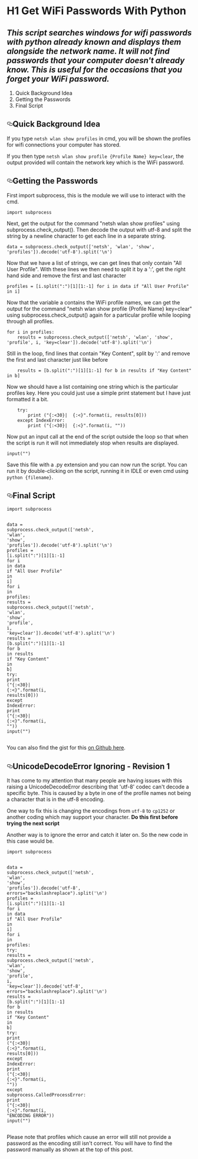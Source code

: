# H1 Get WiFi Passwords With Python
*This script searches windows for wifi passwords with python already known and displays them alongside the network name. It will not find passwords that your computer doesn't already know. This is useful for the occasions that you forget your WiFi password.*
---
1. Quick Background Idea
2. Getting the Passwords
3. Final Script

<h2 id="quick-background-idea">
<span style="position:relative"><a class="anchor" href="#quick-background-idea"><svg aria-hidden="true" focusable="false" height="16" version="1.1" viewBox="0 0 16 16" width="16"><path d="M4 9h1v1H4c-1.5 0-3-1.69-3-3.5S2.55 3 4 3h4c1.45 0 3 1.69 3 3.5 0 1.41-.91 2.72-2 3.25V8.59c.58-.45 1-1.27 1-2.09C10 5.22 8.98 4 8 4H4c-.98 0-2 1.22-2 2.5S3 9 4 9zm9-3h-1v1h1c1 0 2 1.22 2 2.5S13.98 12 13 12H9c-.98 0-2-1.22-2-2.5 0-.83.42-1.64 1-2.09V6.25c-1.09.53-2 1.84-2 3.25C6 11.31 7.55 13 9 13h4c1.45 0 3-1.69 3-3.5S14.5 6 13 6z" fill-rule="evenodd"></path></svg></a>Quick Background Idea</span></h2>
<p>If you type <code>netsh wlan show profiles</code> in cmd, you will be shown the profiles for wifi connections your computer has stored.</p>
<p>If you then type <code>netsh wlan show profile {Profile Name} key=clear</code>, the output provided will contain the network key which is the WiFi password.</p>
<h2 id="getting-the-passwords">
<span style="position:relative"><a class="anchor" href="#getting-the-passwords"><svg aria-hidden="true" focusable="false" height="16" version="1.1" viewBox="0 0 16 16" width="16"><path d="M4 9h1v1H4c-1.5 0-3-1.69-3-3.5S2.55 3 4 3h4c1.45 0 3 1.69 3 3.5 0 1.41-.91 2.72-2 3.25V8.59c.58-.45 1-1.27 1-2.09C10 5.22 8.98 4 8 4H4c-.98 0-2 1.22-2 2.5S3 9 4 9zm9-3h-1v1h1c1 0 2 1.22 2 2.5S13.98 12 13 12H9c-.98 0-2-1.22-2-2.5 0-.83.42-1.64 1-2.09V6.25c-1.09.53-2 1.84-2 3.25C6 11.31 7.55 13 9 13h4c1.45 0 3-1.69 3-3.5S14.5 6 13 6z" fill-rule="evenodd"></path></svg></a>Getting the Passwords</span></h2>
<p>First import subprocess, this is the module we will use to interact with the cmd.</p>
<div class="python codehilite"><pre><span></span><code><span class="kn">import</span> <span class="nn">subprocess</span>
</code></pre></div>

<p>Next, get the output for the command "netsh wlan show profiles" using subprocess.check_output(). Then decode the output with utf-8 and split the string by a newline character to get each line in a separate string. </p>
<div class="python codehilite"><pre><span></span><code><span class="n">data</span> <span class="o">=</span> <span class="n">subprocess</span><span class="o">.</span><span class="n">check_output</span><span class="p">([</span><span class="s1">&#39;netsh&#39;</span><span class="p">,</span> <span class="s1">&#39;wlan&#39;</span><span class="p">,</span> <span class="s1">&#39;show&#39;</span><span class="p">,</span> <span class="s1">&#39;profiles&#39;</span><span class="p">])</span><span class="o">.</span><span class="n">decode</span><span class="p">(</span><span class="s1">&#39;utf-8&#39;</span><span class="p">)</span><span class="o">.</span><span class="n">split</span><span class="p">(</span><span class="s1">&#39;</span><span class="se">\n</span><span class="s1">&#39;</span><span class="p">)</span>
</code></pre></div>

<p>Now that we have a list of strings, we can get lines that only contain "All User Profile". With these lines we then need to split it by a ':', get the right hand side and remove the first and last character</p>
<div class="python codehilite"><pre><span></span><code><span class="n">profiles</span> <span class="o">=</span> <span class="p">[</span><span class="n">i</span><span class="o">.</span><span class="n">split</span><span class="p">(</span><span class="s2">&quot;:&quot;</span><span class="p">)[</span><span class="mi">1</span><span class="p">][</span><span class="mi">1</span><span class="p">:</span><span class="o">-</span><span class="mi">1</span><span class="p">]</span> <span class="k">for</span> <span class="n">i</span> <span class="ow">in</span> <span class="n">data</span> <span class="k">if</span> <span class="s2">&quot;All User Profile&quot;</span> <span class="ow">in</span> <span class="n">i</span><span class="p">]</span>
</code></pre></div>

<p>Now that the variable a contains the WiFi profile names, we can get the output for the command "netsh wlan show profile {Profile Name} key=clear" using subprocess.check_output() again for a particular profile while looping through all profiles.</p>
<div class="python codehilite"><pre><span></span><code><span class="k">for</span> <span class="n">i</span> <span class="ow">in</span> <span class="n">profiles</span><span class="p">:</span>
    <span class="n">results</span> <span class="o">=</span> <span class="n">subprocess</span><span class="o">.</span><span class="n">check_output</span><span class="p">([</span><span class="s1">&#39;netsh&#39;</span><span class="p">,</span> <span class="s1">&#39;wlan&#39;</span><span class="p">,</span> <span class="s1">&#39;show&#39;</span><span class="p">,</span> <span class="s1">&#39;profile&#39;</span><span class="p">,</span> <span class="n">i</span><span class="p">,</span> <span class="s1">&#39;key=clear&#39;</span><span class="p">])</span><span class="o">.</span><span class="n">decode</span><span class="p">(</span><span class="s1">&#39;utf-8&#39;</span><span class="p">)</span><span class="o">.</span><span class="n">split</span><span class="p">(</span><span class="s1">&#39;</span><span class="se">\n</span><span class="s1">&#39;</span><span class="p">)</span>
</code></pre></div>

<p>Still in the loop, find lines that contain "Key Content", split by ':' and remove the first and last character just like before</p>
<div class="python codehilite"><pre><span></span><code>    <span class="n">results</span> <span class="o">=</span> <span class="p">[</span><span class="n">b</span><span class="o">.</span><span class="n">split</span><span class="p">(</span><span class="s2">&quot;:&quot;</span><span class="p">)[</span><span class="mi">1</span><span class="p">][</span><span class="mi">1</span><span class="p">:</span><span class="o">-</span><span class="mi">1</span><span class="p">]</span> <span class="k">for</span> <span class="n">b</span> <span class="ow">in</span> <span class="n">results</span> <span class="k">if</span> <span class="s2">&quot;Key Content&quot;</span> <span class="ow">in</span> <span class="n">b</span><span class="p">]</span>
</code></pre></div>

<p>Now we should have a list containing one string which is the particular profiles key. Here you could just use a simple print statement but I have just formatted it a bit.</p>
<div class="python codehilite"><pre><span></span><code>    <span class="k">try</span><span class="p">:</span>
        <span class="nb">print</span> <span class="p">(</span><span class="s2">&quot;</span><span class="si">{:&lt;30}</span><span class="s2">|  </span><span class="si">{:&lt;}</span><span class="s2">&quot;</span><span class="o">.</span><span class="n">format</span><span class="p">(</span><span class="n">i</span><span class="p">,</span> <span class="n">results</span><span class="p">[</span><span class="mi">0</span><span class="p">]))</span>
    <span class="k">except</span> <span class="ne">IndexError</span><span class="p">:</span>
        <span class="nb">print</span> <span class="p">(</span><span class="s2">&quot;</span><span class="si">{:&lt;30}</span><span class="s2">|  </span><span class="si">{:&lt;}</span><span class="s2">&quot;</span><span class="o">.</span><span class="n">format</span><span class="p">(</span><span class="n">i</span><span class="p">,</span> <span class="s2">&quot;&quot;</span><span class="p">))</span>
</code></pre></div>

<p>Now put an input call at the end of the script outside the loop so that when the script is run it will not immediately stop when results are displayed.</p>
<div class="python codehilite"><pre><span></span><code><span class="nb">input</span><span class="p">(</span><span class="s2">&quot;&quot;</span><span class="p">)</span>
</code></pre></div>

<p>Save this file with a .py extension and you can now run the script. You can run it by double-clicking on the script, running it in IDLE or even cmd using <code>python {filename}</code>.</p>
<h2 id="final-script">
<span style="position:relative"><a class="anchor" href="#final-script"><svg aria-hidden="true" focusable="false" height="16" version="1.1" viewBox="0 0 16 16" width="16"><path d="M4 9h1v1H4c-1.5 0-3-1.69-3-3.5S2.55 3 4 3h4c1.45 0 3 1.69 3 3.5 0 1.41-.91 2.72-2 3.25V8.59c.58-.45 1-1.27 1-2.09C10 5.22 8.98 4 8 4H4c-.98 0-2 1.22-2 2.5S3 9 4 9zm9-3h-1v1h1c1 0 2 1.22 2 2.5S13.98 12 13 12H9c-.98 0-2-1.22-2-2.5 0-.83.42-1.64 1-2.09V6.25c-1.09.53-2 1.84-2 3.25C6 11.31 7.55 13 9 13h4c1.45 0 3-1.69 3-3.5S14.5 6 13 6z" fill-rule="evenodd"></path></svg></a>Final Script</span></h2>
<div class="python codehilite"><pre><span></span><code><span class="kn">import</span> <span class="nn">subprocess</span>

<span class="n">data</span> <span class="o">=</span> <span class="n">subprocess</span><span class="o">.</span><span class="n">check_output</span><span class="p">([</span><span class="s1">&#39;netsh&#39;</span><span class="p">,</span> <span class="s1">&#39;wlan&#39;</span><span class="p">,</span> <span class="s1">&#39;show&#39;</span><span class="p">,</span> <span class="s1">&#39;profiles&#39;</span><span class="p">])</span><span class="o">.</span><span class="n">decode</span><span class="p">(</span><span class="s1">&#39;utf-8&#39;</span><span class="p">)</span><span class="o">.</span><span class="n">split</span><span class="p">(</span><span class="s1">&#39;</span><span class="se">\n</span><span class="s1">&#39;</span><span class="p">)</span>
<span class="n">profiles</span> <span class="o">=</span> <span class="p">[</span><span class="n">i</span><span class="o">.</span><span class="n">split</span><span class="p">(</span><span class="s2">&quot;:&quot;</span><span class="p">)[</span><span class="mi">1</span><span class="p">][</span><span class="mi">1</span><span class="p">:</span><span class="o">-</span><span class="mi">1</span><span class="p">]</span> <span class="k">for</span> <span class="n">i</span> <span class="ow">in</span> <span class="n">data</span> <span class="k">if</span> <span class="s2">&quot;All User Profile&quot;</span> <span class="ow">in</span> <span class="n">i</span><span class="p">]</span>
<span class="k">for</span> <span class="n">i</span> <span class="ow">in</span> <span class="n">profiles</span><span class="p">:</span>
    <span class="n">results</span> <span class="o">=</span> <span class="n">subprocess</span><span class="o">.</span><span class="n">check_output</span><span class="p">([</span><span class="s1">&#39;netsh&#39;</span><span class="p">,</span> <span class="s1">&#39;wlan&#39;</span><span class="p">,</span> <span class="s1">&#39;show&#39;</span><span class="p">,</span> <span class="s1">&#39;profile&#39;</span><span class="p">,</span> <span class="n">i</span><span class="p">,</span> <span class="s1">&#39;key=clear&#39;</span><span class="p">])</span><span class="o">.</span><span class="n">decode</span><span class="p">(</span><span class="s1">&#39;utf-8&#39;</span><span class="p">)</span><span class="o">.</span><span class="n">split</span><span class="p">(</span><span class="s1">&#39;</span><span class="se">\n</span><span class="s1">&#39;</span><span class="p">)</span>
    <span class="n">results</span> <span class="o">=</span> <span class="p">[</span><span class="n">b</span><span class="o">.</span><span class="n">split</span><span class="p">(</span><span class="s2">&quot;:&quot;</span><span class="p">)[</span><span class="mi">1</span><span class="p">][</span><span class="mi">1</span><span class="p">:</span><span class="o">-</span><span class="mi">1</span><span class="p">]</span> <span class="k">for</span> <span class="n">b</span> <span class="ow">in</span> <span class="n">results</span> <span class="k">if</span> <span class="s2">&quot;Key Content&quot;</span> <span class="ow">in</span> <span class="n">b</span><span class="p">]</span>
    <span class="k">try</span><span class="p">:</span>
        <span class="nb">print</span> <span class="p">(</span><span class="s2">&quot;</span><span class="si">{:&lt;30}</span><span class="s2">|  </span><span class="si">{:&lt;}</span><span class="s2">&quot;</span><span class="o">.</span><span class="n">format</span><span class="p">(</span><span class="n">i</span><span class="p">,</span> <span class="n">results</span><span class="p">[</span><span class="mi">0</span><span class="p">]))</span>
    <span class="k">except</span> <span class="ne">IndexError</span><span class="p">:</span>
        <span class="nb">print</span> <span class="p">(</span><span class="s2">&quot;</span><span class="si">{:&lt;30}</span><span class="s2">|  </span><span class="si">{:&lt;}</span><span class="s2">&quot;</span><span class="o">.</span><span class="n">format</span><span class="p">(</span><span class="n">i</span><span class="p">,</span> <span class="s2">&quot;&quot;</span><span class="p">))</span>
<span class="nb">input</span><span class="p">(</span><span class="s2">&quot;&quot;</span><span class="p">)</span>
</code></pre></div>

<p>You can also find the gist for this <a href="https://gist.github.com/brentvollebregt/30d278eae98e2ff221add008259d42bb">on Github here</a>.</p>
<h2 id="unicodedecodeerror-ignoring-revision-1">
<span style="position:relative"><a class="anchor" href="#unicodedecodeerror-ignoring-revision-1"><svg aria-hidden="true" focusable="false" height="16" version="1.1" viewBox="0 0 16 16" width="16"><path d="M4 9h1v1H4c-1.5 0-3-1.69-3-3.5S2.55 3 4 3h4c1.45 0 3 1.69 3 3.5 0 1.41-.91 2.72-2 3.25V8.59c.58-.45 1-1.27 1-2.09C10 5.22 8.98 4 8 4H4c-.98 0-2 1.22-2 2.5S3 9 4 9zm9-3h-1v1h1c1 0 2 1.22 2 2.5S13.98 12 13 12H9c-.98 0-2-1.22-2-2.5 0-.83.42-1.64 1-2.09V6.25c-1.09.53-2 1.84-2 3.25C6 11.31 7.55 13 9 13h4c1.45 0 3-1.69 3-3.5S14.5 6 13 6z" fill-rule="evenodd"></path></svg></a>UnicodeDecodeError Ignoring - Revision 1</span></h2>
<p>It has come to my attention that many people are having issues with this raising a UnicodeDecodeError describing that 'utf-8' codec can't decode a specific byte. This is caused by a byte in one of the profile names not being a character that is in the utf-8 encoding.</p>
<p>One way to fix this is changing the encodings from <code>utf-8</code> to <code>cp1252</code> or another coding which may support your character. <strong>Do this first before trying the next script</strong></p>
<p>Another way is to ignore the error and catch it later on. So the new code in this case would be.</p>
<div class="python codehilite"><pre><span></span><code><span class="kn">import</span> <span class="nn">subprocess</span>

<span class="n">data</span> <span class="o">=</span> <span class="n">subprocess</span><span class="o">.</span><span class="n">check_output</span><span class="p">([</span><span class="s1">&#39;netsh&#39;</span><span class="p">,</span> <span class="s1">&#39;wlan&#39;</span><span class="p">,</span> <span class="s1">&#39;show&#39;</span><span class="p">,</span> <span class="s1">&#39;profiles&#39;</span><span class="p">])</span><span class="o">.</span><span class="n">decode</span><span class="p">(</span><span class="s1">&#39;utf-8&#39;</span><span class="p">,</span> <span class="n">errors</span><span class="o">=</span><span class="s2">&quot;backslashreplace&quot;</span><span class="p">)</span><span class="o">.</span><span class="n">split</span><span class="p">(</span><span class="s1">&#39;</span><span class="se">\n</span><span class="s1">&#39;</span><span class="p">)</span>
<span class="n">profiles</span> <span class="o">=</span> <span class="p">[</span><span class="n">i</span><span class="o">.</span><span class="n">split</span><span class="p">(</span><span class="s2">&quot;:&quot;</span><span class="p">)[</span><span class="mi">1</span><span class="p">][</span><span class="mi">1</span><span class="p">:</span><span class="o">-</span><span class="mi">1</span><span class="p">]</span> <span class="k">for</span> <span class="n">i</span> <span class="ow">in</span> <span class="n">data</span> <span class="k">if</span> <span class="s2">&quot;All User Profile&quot;</span> <span class="ow">in</span> <span class="n">i</span><span class="p">]</span>
<span class="k">for</span> <span class="n">i</span> <span class="ow">in</span> <span class="n">profiles</span><span class="p">:</span>
    <span class="k">try</span><span class="p">:</span>
        <span class="n">results</span> <span class="o">=</span> <span class="n">subprocess</span><span class="o">.</span><span class="n">check_output</span><span class="p">([</span><span class="s1">&#39;netsh&#39;</span><span class="p">,</span> <span class="s1">&#39;wlan&#39;</span><span class="p">,</span> <span class="s1">&#39;show&#39;</span><span class="p">,</span> <span class="s1">&#39;profile&#39;</span><span class="p">,</span> <span class="n">i</span><span class="p">,</span> <span class="s1">&#39;key=clear&#39;</span><span class="p">])</span><span class="o">.</span><span class="n">decode</span><span class="p">(</span><span class="s1">&#39;utf-8&#39;</span><span class="p">,</span> <span class="n">errors</span><span class="o">=</span><span class="s2">&quot;backslashreplace&quot;</span><span class="p">)</span><span class="o">.</span><span class="n">split</span><span class="p">(</span><span class="s1">&#39;</span><span class="se">\n</span><span class="s1">&#39;</span><span class="p">)</span>
        <span class="n">results</span> <span class="o">=</span> <span class="p">[</span><span class="n">b</span><span class="o">.</span><span class="n">split</span><span class="p">(</span><span class="s2">&quot;:&quot;</span><span class="p">)[</span><span class="mi">1</span><span class="p">][</span><span class="mi">1</span><span class="p">:</span><span class="o">-</span><span class="mi">1</span><span class="p">]</span> <span class="k">for</span> <span class="n">b</span> <span class="ow">in</span> <span class="n">results</span> <span class="k">if</span> <span class="s2">&quot;Key Content&quot;</span> <span class="ow">in</span> <span class="n">b</span><span class="p">]</span>
        <span class="k">try</span><span class="p">:</span>
            <span class="nb">print</span> <span class="p">(</span><span class="s2">&quot;</span><span class="si">{:&lt;30}</span><span class="s2">|  </span><span class="si">{:&lt;}</span><span class="s2">&quot;</span><span class="o">.</span><span class="n">format</span><span class="p">(</span><span class="n">i</span><span class="p">,</span> <span class="n">results</span><span class="p">[</span><span class="mi">0</span><span class="p">]))</span>
        <span class="k">except</span> <span class="ne">IndexError</span><span class="p">:</span>
            <span class="nb">print</span> <span class="p">(</span><span class="s2">&quot;</span><span class="si">{:&lt;30}</span><span class="s2">|  </span><span class="si">{:&lt;}</span><span class="s2">&quot;</span><span class="o">.</span><span class="n">format</span><span class="p">(</span><span class="n">i</span><span class="p">,</span> <span class="s2">&quot;&quot;</span><span class="p">))</span>
    <span class="k">except</span> <span class="n">subprocess</span><span class="o">.</span><span class="n">CalledProcessError</span><span class="p">:</span>
        <span class="nb">print</span> <span class="p">(</span><span class="s2">&quot;</span><span class="si">{:&lt;30}</span><span class="s2">|  </span><span class="si">{:&lt;}</span><span class="s2">&quot;</span><span class="o">.</span><span class="n">format</span><span class="p">(</span><span class="n">i</span><span class="p">,</span> <span class="s2">&quot;ENCODING ERROR&quot;</span><span class="p">))</span>
<span class="nb">input</span><span class="p">(</span><span class="s2">&quot;&quot;</span><span class="p">)</span>
</code></pre></div>

<p>Please note that profiles which cause an error will still not provide a password as the encoding still isn't correct. You will have to find the password manually as shown at the top of this post.</p>